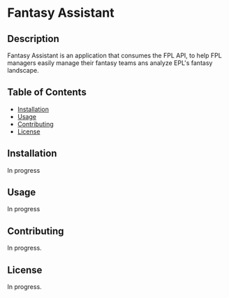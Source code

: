 # Fantasy Assistant

## Description

Fantasy Assistant is an application that consumes the FPL API, to help FPL managers easily manage their fantasy teams ans analyze EPL's fantasy landscape.

## Table of Contents

- [Installation](#installation)
- [Usage](#usage)
- [Contributing](#contributing)
- [License](#license)

## Installation

In progress

## Usage

In progress

## Contributing

In progress.

## License

In progress.
